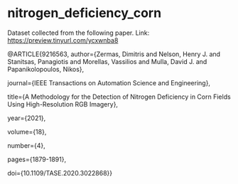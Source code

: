 # nitrogen_deficiency_corn

Dataset collected from the following paper. 
Link: https://preview.tinyurl.com/ycxwnba8

@ARTICLE{9216563,
  author={Zermas, Dimitris and Nelson, Henry J. and Stanitsas, Panagiotis and Morellas, Vassilios and Mulla, David J. and Papanikolopoulos, Nikos},
  
  journal={IEEE Transactions on Automation Science and Engineering}, 
  
  title={A Methodology for the Detection of Nitrogen Deficiency in Corn Fields Using High-Resolution RGB Imagery}, 
  
  year={2021},
  
  volume={18},
  
  number={4},
  
  pages={1879-1891},
  
  doi={10.1109/TASE.2020.3022868}}
